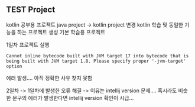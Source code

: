 ## TEST Project

kotlin 공부용 프로젝트
java project -> kotlin project 변경
kotlin 학습 및 동일한 기능을 하는 프로젝트 생성
기본 학습용 프로젝트

1일차 프로젝트 실행

```text
Cannot inline bytecode built with JVM target 17 into bytecode that is being built with JVM target 1.8. Please specify proper '-jvm-target' option
```

에러 발생.... 아직 정확한 사유 찾지 못함

2일차 -> 1일차에 발생한 오류 해결
-> 이유는 intellij version 문제.... 혹시라도 비슷한 문구의 에러가 발생한다면 intellij version 확인이 시급...

